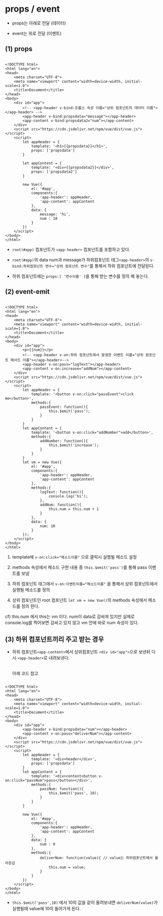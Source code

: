<h1> props / event </h1>

- props는 아래로 전달 (데이터)

- event는 위로 전달 (이벤트)

<h2>(1) props </h2>

``` vue

<!DOCTYPE html>
<html lang="en">
<head>
    <meta charset="UTF-8">
    <meta name="viewport" content="width=device-width, initial-scale=1.0">
    <title>Document</title>
</head>
<body>
    <div id="app">
        <!-- <app-header v-bind:프롭스 속성 이름="상위 컴포넌트의 데이터 이름"></app-header> -->
        <app-header v-bind:propsdata="message"></app-header>
        <app-content v-bind:propsdata2="num"></app-content>
    </div>
    <script src="https://cdn.jsdelivr.net/npm/vue/dist/vue.js"></script>
    <script>
        let appHeader = {            
            template: '<h1>{{propsdata}}</h1>',
            props: ['propsdata']
        }

        let appContent = {
            template: '<div>{{propsdata2}}</div>',
            props: ['propsdata2']
        }

        new Vue({
            el: '#app',
            components:{
                'app-header': appHeader,
                'app-content': appContent
            },
            data: {
                message: 'hi',
                num : 10
            }
        })
    </script>
</body>
</html>

```

- `root(#app)` 컴포넌트가 `<app-header>` 컴포넌트를 포함하고 있다.

- `root(#app)`의 data num과 message가 하위컴포넌트 태그`<app-header>`의 `v-bind:하위컴포넌트 변수="상위 컴포넌트 변수"`를 통해서 하위 컴포넌트에 전달된다. 

- 하위 컴포넌트에는 `props:[ '변수이름' ]`을 통해 받는 변수를 정의 해 놓는다. 

 

 

<h2> (2) event-emit </h2>

``` vue
  
<!DOCTYPE html>
<html lang="en">
<head>
    <meta charset="UTF-8">
    <meta name="viewport" content="width=device-width, initial-scale=1.0">
    <title>Document</title>
</head>
<body>
    <div id="app">
        <p>{{num}}</p>
        <!-- <app-header v-on:하위 컴포넌트에서 발생한 이벤트 이름="상위 컴포넌트 메서드 이름"></app-header>-->
        <app-header v-on:pass="logText"></app-header>
        <app-content v-on:increase="addNum"></app-content>
    </div>
    <script src="https://cdn.jsdelivr.net/npm/vue/dist/vue.js"></script>
    <script>
        let appHeader = {
            template: '<button v-on:click="passEvent">click me</button>',
            methods:{
                passEvent: function(){
                    this.$emit('pass');
                }
            }
        }
        let appContent = {
            template: '<button v-on:click="addNumber">add</button>',
            methods:{
                addNumber: function(){
                    this.$emit('increase');
                }
            }
        }
        let vm = new Vue({
            el: '#app',
            components:{
                'app-header': appHeader,
                'app-content': appContent
            },
            methods:{
                logText: function(){
                    console.log('hi');
                },
                addNum: function(){
                    this.num = this.num + 1
                }
            },
            data: {
                num: 10
            }
        });
    </script>
</body>
</html>
  ```
  
  1. template에 `v-on:click="메소드이름"` 으로 클릭시 실행될 메소드 설정

  2. methods 속성에서 메소드 구현 내용 중 `this.$emit('pass')`를 통해  pass 이벤트를 보냄

  3. 하위 컴포넌트 태그에서 `v-on:이벤트이름="메소드이름"` 을 통해서 상위 컴포넌트에서 실행될 메소드를 정의

  4. 상위 컴포넌트인 root 컴포넌트 `let vm = new Vue()`의 methods 속성에서 메소드를 정의 한다.

cf) this.num 에서 this는 vm 이다. num이 data로 감싸져 있지만 실제로 console.log를 찍어보면 감싸고 있지 않고 vm 안에 바로 num 속성이 있다.
 
  
<h2>(3) 하위 컴포넌트끼리 주고 받는 경우</h2>

- 하위 컴포넌트`<app-content>`에서 상위컴포넌트 `<div id="app">`으로 보낸뒤 다시 `<app-header>`로 내려보낸다.
  
  <br>아래 코드 참고
  
``` vue
  
<!DOCTYPE html>
<html lang="en">
<head>
    <meta charset="UTF-8">
    <meta name="viewport" content="width=device-width, initial-scale=1.0">
    <title>Document</title>
</head>
<body>
    <div id="app">
        <app-header v-bind:propsdata="num"></app-header>
        <app-content v-on:pass="deliverNum"></app-content>
    </div>
    <script src="https://cdn.jsdelivr.net/npm/vue/dist/vue.js"></script>
    <script>
        let appHeader = {
            template: '<div>header</div>',
            props: ['propsdata']            
        }
        let appContent = {
            template: '<div>content<button v-on:click="passNum">pass</button></div>',
            methods:{
                passNum: function(){
                    this.$emit('pass', 10);
                }
            }
        }

        new Vue({
            el: '#app',
            components:{
                'app-header': appHeader,
                'app-content': appContent
            },
            data: {
                num : 0
            },
            methods:{
                deliverNum: function(value){ // value는 하위컴포넌트에서 올라온값
                    this.num = value;
                }
            }
        })
    </script>    
</body>
</html>
  ```
  
  - `this.$emit('pass',10)` 에서 10의 값을 같이 올려보내면 `deliverNum(value)`가 실행될때 value에 10이 들어가게 된다.
